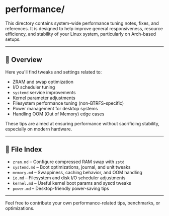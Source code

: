 # performance/

This directory contains system-wide performance tuning notes, fixes, and references. It is designed to help improve general responsiveness, resource efficiency, and stability of your Linux system, particularly on Arch-based setups.

---

## 📌 Overview

Here you'll find tweaks and settings related to:

- ZRAM and swap optimization
- I/O scheduler tuning
- `systemd` service improvements
- Kernel parameter adjustments
- Filesystem performance tuning (non-BTRFS-specific)
- Power management for desktop systems
- Handling OOM (Out of Memory) edge cases

These tips are aimed at ensuring performance without sacrificing stability, especially on modern hardware.

---

## 📁 File Index

- `zram.md` – Configure compressed RAM swap with `zstd`
- `systemd.md` – Boot optimizations, journal, and unit tweaks
- `memory.md` – Swappiness, caching behavior, and OOM handling
- `io.md` – Filesystem and disk I/O scheduler adjustments
- `kernel.md` – Useful kernel boot params and sysctl tweaks
- `power.md` – Desktop-friendly power-saving tips

---

Feel free to contribute your own performance-related tips, benchmarks, or optimizations.

